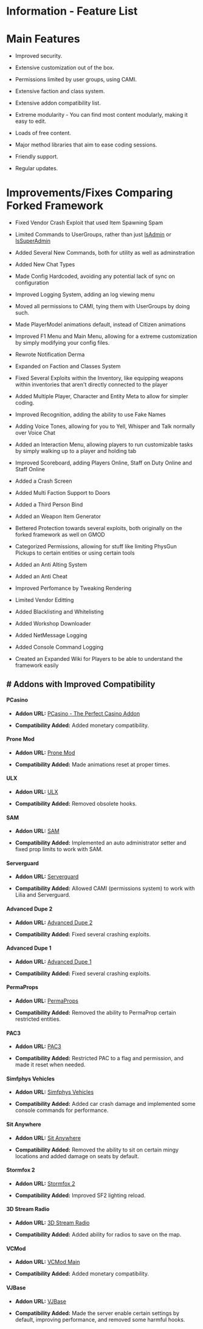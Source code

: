 # Information - Feature List

# Main Features

- Improved security.

- Extensive customization out of the box.

- Permissions limited by user groups, using CAMI.

- Extensive faction and class system.

- Extensive addon compatibility list.

- Extreme modularity - You can find most content modularly, making it easy to edit.

- Loads of free content.

- Major method libraries that aim to ease coding sessions.

- Friendly support.

- Regular updates.

# Improvements/Fixes Comparing Forked Framework

- Fixed Vendor Crash Exploit that used Item Spawning Spam 

- Limited Commands to UserGroups, rather than just [IsAdmin](https://wiki.facepunch.com/gmod/Player:IsAdmin) or [IsSuperAdmin](https://wiki.facepunch.com/gmod/Player:IsSuperAdmin)

- Added Several New Commands, both for utility as well as adminstration

- Added New Chat Types

- Made Config Hardcoded, avoiding any potential lack of sync on configuration

- Improved Logging System, adding an log viewing menu

- Moved all permissions to CAMI, tying them with UserGroups by doing such.

- Made PlayerModel animations default, instead of Citizen animations

- Improved F1 Menu and Main Menu, allowing for a extreme customization by simply modifying your config files.

- Rewrote Notification Derma

- Expanded on Faction and Classes System

- Fixed Several Exploits within the Inventory, like equipping weapons within inventories that aren't directly connected to the player 

- Added Multiple Player, Character and Entity Meta to allow for simpler coding.

- Improved Recognition, adding the ability to use Fake Names

- Adding Voice Tones, allowing for you to Yell, Whisper and Talk normally over Voice Chat

- Added an Interaction Menu, allowing players to run customizable tasks by simply walking up to a player and holding tab

- Improved Scoreboard, adding Players Online, Staff on Duty Online and Staff Online

- Added a Crash Screen

- Added Multi Faction Support to Doors

- Added a Third Person Bind

- Added an Weapon Item Generator

- Bettered Protection towards several exploits, both originally on the forked framework as well on GMOD

- Categorized Permissions, allowing for stuff like limiting PhysGun Pickups to certain entities or using certain tools

- Added an Anti Alting System

- Added an Anti Cheat

- Improved Perfomance by Tweaking Rendering

- Limited Vendor Editting

- Added Blacklisting and Whitelisting

- Added Workshop Downloader

- Added NetMessage Logging 

- Added Console Command Logging  

- Created an Expanded Wiki for Players to be able to understand the framework easily
## # Addons with Improved Compatibility

#### PCasino

- **Addon URL:** [PCasino - The Perfect Casino Addon](https://www.gmodstore.com/market/view/pcasino-the-perfect-casino-addon-roulette-blackjack-slots-prize-wheel)

- **Compatibility Added:** Added monetary compatibility.

#### Prone Mod

- **Addon URL:** [Prone Mod](https://github.com/gspetrou/Prone-Mod)

- **Compatibility Added:** Made animations reset at proper times.

#### ULX

- **Addon URL:** [ULX](https://steamcommunity.com/sharedfiles/filedetails/?id=557962280)

- **Compatibility Added:** Removed obsolete hooks.

#### SAM

- **Addon URL:** [SAM](https://www.gmodstore.com/market/view/sam)

- **Compatibility Added:** Implemented an auto administrator setter and fixed prop limits to work with SAM.

#### Serverguard

- **Addon URL:** [Serverguard](https://www.gmodstore.com/market/view/serverguard)

- **Compatibility Added:** Allowed CAMI (permissions system) to work with Lilia and Serverguard.

#### Advanced Dupe 2

- **Addon URL:** [Advanced Dupe 2](https://steamcommunity.com/sharedfiles/filedetails/?id=773402917)

- **Compatibility Added:** Fixed several crashing exploits.

#### Advanced Dupe 1

- **Addon URL:** [Advanced Dupe 1](https://steamcommunity.com/sharedfiles/filedetails/?id=163806212)

- **Compatibility Added:** Fixed several crashing exploits.

#### PermaProps

- **Addon URL:** [PermaProps](https://steamcommunity.com/sharedfiles/filedetails/?id=220336312)

- **Compatibility Added:** Removed the ability to PermaProp certain restricted entities.

#### PAC3

- **Addon URL:** [PAC3](https://steamcommunity.com/workshop/filedetails/?id=104691717)

- **Compatibility Added:** Restricted PAC to a flag and permission, and made it reset when needed.

#### Simfphys Vehicles

- **Addon URL:** [Simfphys Vehicles](https://steamcommunity.com/sharedfiles/filedetails/?id=771487490)

- **Compatibility Added:** Added car crash damage and implemented some console commands for performance.

#### Sit Anywhere

- **Addon URL:** [Sit Anywhere](https://steamcommunity.com/sharedfiles/filedetails/?id=108176967)

- **Compatibility Added:** Removed the ability to sit on certain mingy locations and added damage on seats by default.

#### Stormfox 2

- **Addon URL:** [Stormfox 2](https://steamcommunity.com/workshop/filedetails/?id=2447774443)

- **Compatibility Added:** Improved SF2 lighting reload.

#### 3D Stream Radio

- **Addon URL:** [3D Stream Radio](https://steamcommunity.com/sharedfiles/filedetails/?id=246756300)

- **Compatibility Added:** Added ability for radios to save on the map.

#### VCMod

- **Addon URL:** [VCMod Main](https://www.gmodstore.com/market/view/vcmod-main)

- **Compatibility Added:** Added monetary compatibility.

#### VJBase

- **Addon URL:** [VJBase](https://steamcommunity.com/workshop/filedetails/?id=131759821)

- **Compatibility Added:** Made the server enable certain settings by default, improving performance, and removed some harmful hooks.